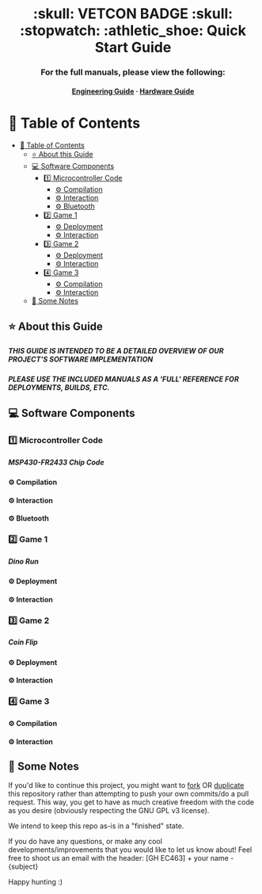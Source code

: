 <div align=center>
<h1> :skull: VETCON BADGE :skull: <br/>
:stopwatch: :athletic_shoe: Quick Start Guide </h1>
<h3> For the full manuals, please view the following: </h3>
<h4>
<h4>
    <a href="notes/README_Engineering.md">Engineering Guide</a>
  <span> · </span>
    <a href="notes/README_HARDWARE.md">Hardware Guide</a>
</h4>

</div>


# :notebook_with_decorative_cover: Table of Contents
- [:notebook_with_decorative_cover: Table of Contents](#notebook_with_decorative_cover-table-of-contents)
  - [:star: About this Guide](#star-about-this-guide)
  - [:computer: Software Components](#computer-software-components)
    - [:one: Microcontroller Code](#one-microcontroller-code)
      - [:gear: Compilation](#gear-compilation)
      - [:gear: Interaction](#gear-interaction)
      - [:gear: Bluetooth](#gear-bluetooth)
    - [:two: Game 1](#two-game-1)
      - [:gear: Deployment](#gear-deployment)
      - [:gear: Interaction](#gear-interaction-1)
    - [:three: Game 2](#three-game-2)
      - [:gear: Deployment](#gear-deployment-1)
      - [:gear: Interaction](#gear-interaction-2)
    - [:four: Game 3](#four-game-3)
      - [:gear: Compilation](#gear-compilation-1)
      - [:gear: Interaction](#gear-interaction-3)
  - [:memo: Some Notes](#memo-some-notes)

## :star: About this Guide
<h5> THIS GUIDE IS INTENDED TO BE A DETAILED OVERVIEW OF OUR PROJECT'S SOFTWARE IMPLEMENTATION </h5>
<h5> PLEASE USE THE INCLUDED MANUALS AS A 'FULL' REFERENCE FOR DEPLOYMENTS, BUILDS, ETC.</h5>

## :computer: Software Components

### :one: Microcontroller Code 
<h5> MSP430-FR2433 Chip Code </h5>

#### :gear: Compilation
#### :gear: Interaction
#### :gear: Bluetooth

### :two: Game 1
<h5> Dino Run </h5>

#### :gear: Deployment
#### :gear: Interaction
### :three: Game 2
<h5> Coin Flip </h5>

#### :gear: Deployment
#### :gear: Interaction
### :four: Game 3
#### :gear: Compilation
#### :gear: Interaction

## :memo: Some Notes
If you'd like to continue this project, you might want to [fork](https://docs.github.com/en/get-started/quickstart/fork-a-repo) OR [duplicate](https://docs.github.com/en/repositories/creating-and-managing-repositories/duplicating-a-repository) this repository rather than attempting to push your own commits/do a pull request. This way, you get to have as much creative freedom with the code as you desire (obviously respecting the GNU GPL v3 license).

We intend to keep this repo as-is in a "finished" state. 

If you do have any questions, or make any cool developments/improvements that you would like to let us know about! Feel free to shoot us an email with the header: [GH EC463] + your name - {subject}

Happy hunting :)